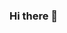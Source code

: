 ### Hi there 👋

<!--
**Ashikur432/Ashikur432** is a ✨ _special_ ✨ repository because its `README.md` (this file) appears on your GitHub profile.

Here are some ideas to get you started:

- 🔭 I’m currently working on ...
- 🌱 I’m currently learning ...
- 👯 I’m looking to collaborate on ...
- 🤔 I’m looking for help with ...
- 💬 Ask me about ...
- 📫 How![2023-11-19 14_50_40](https://github.com/Ashikur432/Ashikur432/assets/149901014/1a8815e5-5b48-4ece-a25b-628c0ac87c0e)
 to reach me: ...
- 😄 Pronouns: ...
- ⚡ Fun fact: ...
-->
